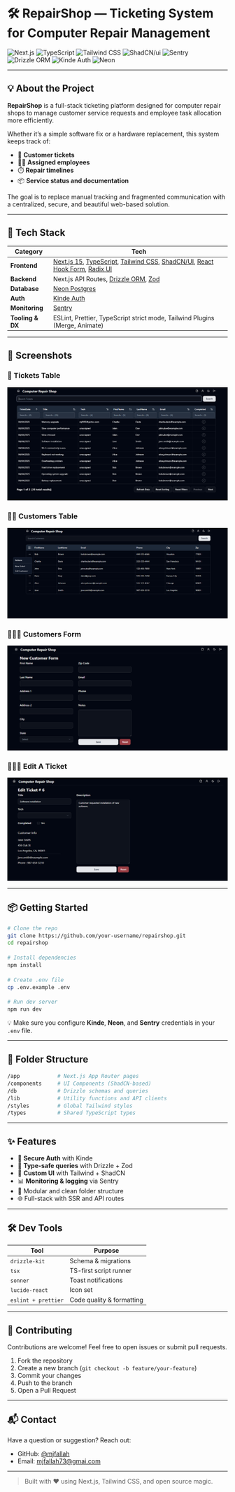 
# 🛠️ RepairShop — Ticketing System for Computer Repair Management

![Next.js](https://img.shields.io/badge/Next.js-15-blue?logo=next.js)
![TypeScript](https://img.shields.io/badge/TypeScript-Strict-blue?logo=typescript)
![Tailwind CSS](https://img.shields.io/badge/Tailwind_CSS-4.0-38B2AC?logo=tailwind-css)
![ShadCN/ui](https://img.shields.io/badge/ShadCN/ui-React_Components-8B5CF6)
![Sentry](https://img.shields.io/badge/Sentry-Enabled-FD4D4D?logo=sentry)
![Drizzle ORM](https://img.shields.io/badge/Drizzle%20ORM-TypeSafe-00A86B?logo=data)
![Kinde Auth](https://img.shields.io/badge/Kinde_Auth-Integrated-0B7285)
![Neon](https://img.shields.io/badge/Neon-Postgres-22C55E?logo=postgresql)

---

## 💡 About the Project

**RepairShop** is a full-stack ticketing platform designed for computer repair shops to manage customer service requests and employee task allocation more efficiently.

Whether it’s a simple software fix or a hardware replacement, this system keeps track of:
- 🧾 **Customer tickets**
- 👨‍🔧 **Assigned employees**
- ⏱️ **Repair timelines**
- 📦 **Service status and documentation**

The goal is to replace manual tracking and fragmented communication with a centralized, secure, and beautiful web-based solution.

---

## 🚀 Tech Stack

| Category           | Tech                                                                 |
|--------------------|----------------------------------------------------------------------|
| **Frontend**       | [Next.js 15](https://nextjs.org), [TypeScript](https://www.typescriptlang.org), [Tailwind CSS](https://tailwindcss.com), [ShadCN/UI](https://ui.shadcn.com), [React Hook Form](https://react-hook-form.com), [Radix UI](https://www.radix-ui.com/) |
| **Backend**        | Next.js API Routes, [Drizzle ORM](https://orm.drizzle.team), [Zod](https://zod.dev) |
| **Database**       | [Neon Postgres](https://neon.tech) |
| **Auth**           | [Kinde Auth](https://kinde.com) |
| **Monitoring**     | [Sentry](https://sentry.io) |
| **Tooling & DX**   | ESLint, Prettier, TypeScript strict mode, Tailwind Plugins (Merge, Animate) |

---

## 📸 Screenshots

### 🧾 Tickets Table  
![Tickes Table](./screenshots/tickets.PNG)

### 👨‍💼 Customers Table  
![Customers Table](./screenshots/customers.PNG)

### 🧾👨‍💼 Customers Form  
![Customers Form](./screenshots/customerForm.PNG)

### 🧾👨‍💻 Edit A Ticket  
![Edit A Ticket](./screenshots/editTicket.PNG)


---

## 📦 Getting Started

```bash
# Clone the repo
git clone https://github.com/your-username/repairshop.git
cd repairshop

# Install dependencies
npm install

# Create .env file
cp .env.example .env

# Run dev server
npm run dev
```

💡 Make sure you configure **Kinde**, **Neon**, and **Sentry** credentials in your `.env` file.

---

## 🧱 Folder Structure

```bash
/app            # Next.js App Router pages
/components     # UI Components (ShadCN-based)
/db             # Drizzle schemas and queries
/lib            # Utility functions and API clients
/styles         # Global Tailwind styles
/types          # Shared TypeScript types
```

---

## ✨ Features

- 🔐 **Secure Auth** with Kinde
- 🧠 **Type-safe queries** with Drizzle + Zod
- 🎨 **Custom UI** with Tailwind + ShadCN
- 📊 **Monitoring & logging** via Sentry
- 📁 Modular and clean folder structure
- 🌐 Full-stack with SSR and API routes

---

## 🛠️ Dev Tools

| Tool              | Purpose                       |
|-------------------|-------------------------------|
| `drizzle-kit`     | Schema & migrations           |
| `tsx`             | TS-first script runner        |
| `sonner`          | Toast notifications           |
| `lucide-react`    | Icon set                      |
| `eslint + prettier` | Code quality & formatting  |

---

## 🤝 Contributing

Contributions are welcome! Feel free to open issues or submit pull requests.

1. Fork the repository
2. Create a new branch (`git checkout -b feature/your-feature`)
3. Commit your changes
4. Push to the branch
5. Open a Pull Request

---

## 📬 Contact

Have a question or suggestion? Reach out:

- GitHub: [@mjfallah](https://github.com/mjfallah)
- Email: mjfallah73@gmai.com

---

> Built with ❤️ using Next.js, Tailwind CSS, and open source magic.
